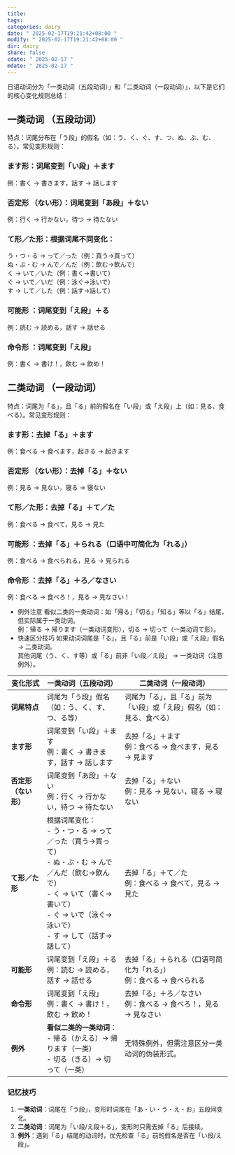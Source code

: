 ```yaml
---
title: 
tags: 
categories: dairy
date: " 2025-02-17T19:21:42+08:00 "
modify: " 2025-02-17T19:21:42+08:00 "
dir: dairy
share: false
cdate: " 2025-02-17 "
mdate: " 2025-02-17 "
---
```

日语动词分为「一类动词（五段动词）」和「二类动词（一段动词）」，以下是它们的核心变化规则总结：

## 一类动词 （五段动词）
特点：词尾分布在「う段」的假名（如：う、く、ぐ、す、つ、ぬ、ぶ、む、る）。常见变形规则：

### ます形：词尾变到「い段」＋ます  
例：書く → 書きます，話す → 話します
### 否定形 （ない形）：词尾变到「あ段」＋ない  
例：行く → 行かない，待つ → 待たない
### て形／た形：根据词尾不同变化：  
う・つ・る → って／った（例：買う→買って）  
ぬ・ぶ・む → んで／んだ（例：飲む→飲んで）  
く → いて／いた（例：書く→書いて）  
ぐ → いで／いだ（例：泳ぐ→泳いで）  
す → して／した（例：話す→話して）
### 可能形 ：词尾变到「え段」＋る  
例：読む → 読める，話す → 話せる
### 命令形 ：词尾变到「え段」  
例：書く → 書け！，飲む → 飲め！
## 二类动词 （一段动词）
特点：词尾为「る」，且「る」前的假名在「い段」或「え段」上（如：見る、食べる）。常见变形规则：  
### ます形：去掉「る」＋ます  
例：食べる → 食べます，起きる → 起きます
### 否定形 （ない形）：去掉「る」＋ない  
例：見る → 見ない，寝る → 寝ない
### て形／た形：去掉「る」＋て／た  
例：食べる → 食べて，見る → 見た
### 可能形 ：去掉「る」＋られる（口语中可简化为「れる」）  
例：食べる → 食べられる，見る → 見られる
### 命令形 ：去掉「る」＋ろ／なさい  
例：食べる → 食べろ！，見る → 見なさい！
- 例外注意
看似二类的一类动词：如「帰る」「切る」「知る」等以「る」结尾，但实际属于一类动词。  
例：帰る → 帰ります（一类动词变形），切る → 切って（一类动词て形）。
- 快速区分技巧
如果动词词尾是「る」，且「る」前是「い段」或「え段」假名 → 二类动词。  
其他词尾（う、く、す等）或「る」前非「い段／え段」 → 一类动词（注意例外）。

|**变化形式**|**一类动词（五段动词）**|**二类动词（一段动词）**|
|---|---|---|
|**词尾特点**|词尾为「う段」假名（如：う、く、す、つ、る等）|词尾为「る」，且「る」前为「い段」或「え段」假名（如：見る、食べる）|
|**ます形**|词尾变到「い段」＋ます<br>例：書く → 書きます，話す → 話します|去掉「る」＋ます<br>例：食べる → 食べます，見る → 見ます|
|**否定形（ない形）**|词尾变到「あ段」＋ない<br>例：行く → 行かない，待つ → 待たない|去掉「る」＋ない<br>例：見る → 見ない，寝る → 寝ない|
|**て形／た形**|根据词尾变化：<br>- う・つ・る → って／った（買う→買って）<br>- ぬ・ぶ・む → んで／んだ（飲む→飲んで）<br>- く → いて（書く→書いて）<br>- ぐ → いで（泳ぐ→泳いで）<br>- す → して（話す→話して）|去掉「る」＋て／た<br>例：食べる → 食べて，見る → 見た|
|**可能形**|词尾变到「え段」＋る<br>例：読む → 読める，話す → 話せる|去掉「る」＋られる（口语可简化为「れる」）<br>例：食べる → 食べられる|
|**命令形**|词尾变到「え段」<br>例：書く → 書け！，飲む → 飲め！|去掉「る」＋ろ／なさい<br>例：食べる → 食べろ！，見る → 見なさい|
|**例外**|**看似二类的一类动词**：<br>- 帰る（かえる）→ 帰ります（一类）<br>- 切る（きる）→ 切って（一类）|无特殊例外，但需注意区分一类动词的伪装形式。|
### **记忆技巧**

1. **一类动词**：词尾在「う段」，变形时词尾在「あ・い・う・え・お」五段间变化。
2. **二类动词**：词尾为「い段/え段＋る」，变形时只需去掉「る」后接续。
3. **例外**：遇到「る」结尾的动词时，优先检查「る」前的假名是否在「い段/え段」。